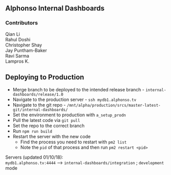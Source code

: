 ## Alphonso Internal Dashboards   

### Contributors
Qian Li  
Rahul Doshi  
Christopher Shay  
Jay Puntham-Baker   
Ravi Sarma  
Lampros K.


## Deploying to Production

- Merge branch to be deployed to the intended release branch - `internal-dashboards/release/1.0`  
- Navigate to the production server - `ssh mydb1.alphonso.tv`  
- Navigate to the git repo - `/mnt/alpha/production/srcs/master-latest-git/internal-dashboards/`  
- Set the environment to production with `a_setup_prodn`  
- Pull the latest code via `git pull`  
- Set the repo to the correct branch  
- Run `npm run build`  
- Restart the server with the new code  
    - Find the process you need to restart with `pm2 list`  
    - Note the `pid` of that process and then run `pm2 restart <pid>`  

Servers (updated 01/10/18):  
`mydb1.alphonso.tv:4444` --> `internal-dashboards/integration` ; `development` mode  
